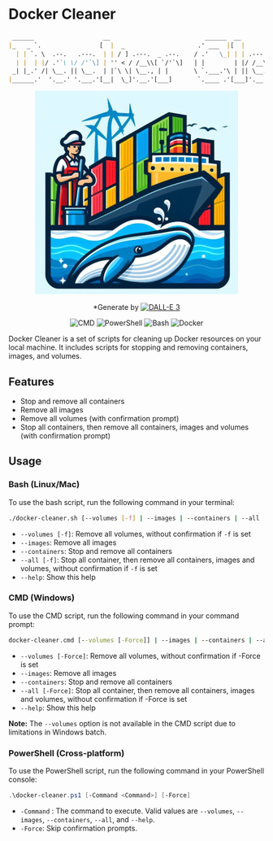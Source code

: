 # Docker Cleaner

<div align="center">

```markdown
 ______                   __                          ______  __                                      
|_   _ `.                [  |  _                    .' ___  |[  |                                     
  | | `. \  .--.   .---.  | | / ] .---.  _ .--.    / .'   \_| | | .---.  ,--.   _ .--.  .---.  _ .--. 
  | |  | |/ .'`\ \/ /'`\] | '' < / /__\\[ `/'`\]   | |        | |/ /__\\`'_\ : [ `.-. |/ /__\\[ `/'`\]
 _| |_.' /| \__. || \__.  | |`\ \| \__., | |       \ `.___.'\ | || \__.,// | |, | | | || \__., | |    
|______.'  '.__.' '.___.'[__|  \_]'.__.'[___]       `.____ .'[___]'.__.'\'-;__/[___||__]'.__.'[___]   
```

<img src="logo.jpg" alt="Docker Cleaner" width="400" height="400">

*Generate by [![DALL-E 3](https://img.shields.io/badge/DALL--E%203-OpenAI-%233171E3)](https://openai.com)

![CMD](https://img.shields.io/badge/language-CMD-blue?style=flat-square&logo=windows)
![PowerShell](https://img.shields.io/badge/language-PowerShell-blue?style=flat-square&logo=powershell)
![Bash](https://img.shields.io/badge/language-Bash-blue?style=flat-square&logo=gnu-bash)
![Docker](https://img.shields.io/badge/tool-Docker-blue?style=flat-square&logo=docker)

</div>

Docker Cleaner is a set of scripts for cleaning up Docker resources on your local machine. It includes scripts for stopping and removing containers, images, and volumes.

## Features

* Stop and remove all containers
* Remove all images
* Remove all volumes (with confirmation prompt)
* Stop all containers, then remove all containers, images and volumes (with confirmation prompt)

## Usage

### Bash (Linux/Mac)

To use the bash script, run the following command in your terminal:

```bash
./docker-cleaner.sh [--volumes [-f] | --images | --containers | --all [-f] | --help
```

* `--volumes [-f]`: Remove all volumes, without confirmation if `-f` is set
* `--images`: Remove all images
* `--containers`: Stop and remove all containers
* `--all [-f]`: Stop all container, then remove all containers, images and volumes, without confirmation if `-f` is set
* `--help`: Show this help

### CMD (Windows)

To use the CMD script, run the following command in your command prompt:

```cmd
docker-cleaner.cmd [--volumes [-Force]] | --images | --containers | --all [-Force] | --help
```

* `--volumes [-Force]`: Remove all volumes, without confirmation if -Force is set
* `--images`: Remove all images
* `--containers`: Stop and remove all containers
* `--all [-Force]`: Stop all container, then remove all containers, images and volumes, without confirmation if -Force is set
* `--help`: Show this help

**Note:** The `--volumes` option is not available in the CMD script due to limitations in Windows batch.

### PowerShell (Cross-platform)

To use the PowerShell script, run the following command in your PowerShell console:

```powershell
.\docker-cleaner.ps1 [-Command <Command>] [-Force]
```

* `-Command` <Command>: The command to execute. Valid values are `--volumes`, `--images`, `--containers`, `--all`, and `--help`.
* `-Force`: Skip confirmation prompts.

